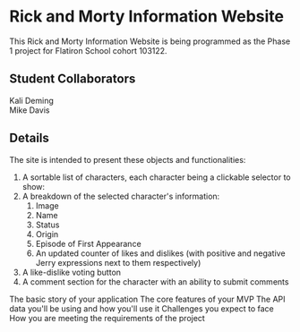 # Rick and Morty Information Website

This Rick and Morty Information Website is being programmed as the Phase 1 project for Flatiron School cohort 103122.

## Student Collaborators
Kali Deming <br>
Mike Davis

## Details
The site is intended to present these objects and functionalities:
1. A sortable list of characters, each character being a clickable selector to show:
2. A breakdown of the selected character's information:
    1. Image
    2. Name
    3. Status
    4. Origin
    5. Episode of First Appearance
    6. An updated counter of likes and dislikes (with positive and negative Jerry expressions next to them respectively)
3. A like-dislike voting button
4. A comment section for the character with an ability to submit comments

The basic story of your application
The core features of your MVP
The API data you'll be using and how you'll use it
Challenges you expect to face
How you are meeting the requirements of the project